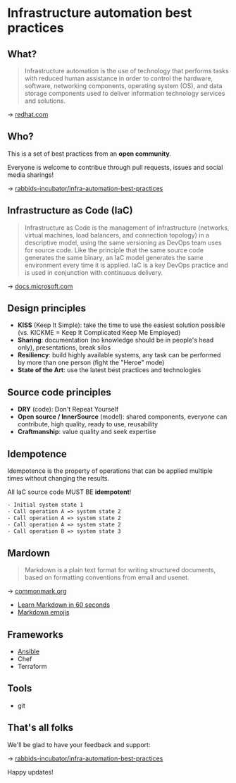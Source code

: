<!--
theme: gaia
class:
 - invert
headingDivider: 2 
paginate: true
-->

<!--
_class:
 - lead
 - invert
-->

# Infrastructure automation best practices

## What?

> Infrastructure automation is the use of technology that performs tasks with reduced human assistance in order to control the hardware, software, networking components, operating system (OS), and data storage components used to deliver information technology services and solutions.

→ [redhat.com](https://www.redhat.com/en/topics/automation/what-is-infrastructure-automation)

## Who?

This is a set of best practices from an **open community**.

Everyone is welcome to contribue through pull requests, issues and social media sharings!

→ [rabbids-incubator/infra-automation-best-practices](https://github.com/rabbids-incubator/infra-automation-best-practices)

## Infrastructure as Code (IaC)

> Infrastructure as Code is the management of infrastructure (networks, virtual machines, load balancers, and connection topology) in a descriptive model, using the same versioning as DevOps team uses for source code. Like the principle that the same source code generates the same binary, an IaC model generates the same environment every time it is applied. IaC is a key DevOps practice and is used in conjunction with continuous delivery.

→ [docs.microsoft.com](https://docs.microsoft.com/en-us/devops/deliver/what-is-infrastructure-as-code)

## Design principles

* **KISS** (Keep It Simple): take the time to use the easiest solution possible (vs. KICKME = Keep It Complicated Keep Me Employed)
* **Sharing**: documentation (no knowledge should be in people's head only), presentations, break silos
* **Resiliency**: build highly available systems, any task can be performed by more than one person (fight the "Heroe" mode)
* **State of the Art**: use the latest best practices and technologies

## Source code principles

* **DRY** (code): Don't Repeat Yourself
* **Open source / InnerSource** (model): shared components, everyone can contribute, high quality, ready to use, reusability
* **Craftmanship**: value quality and seek expertise

## Idempotence

Idempotence is the property of operations that can be applied multiple times without changing the results.

All IaC source code MUST BE **idempotent**!

```txt
- Initial system state 1
- Call operation A => system state 2
- Call operation A => system state 2
- Call operation A => system state 2
- Call operation B => system state 3
```

## Mardown

> Markdown is a plain text format for writing structured documents, based on formatting conventions from email and usenet.

→ [commonmark.org](https://commonmark.org/)

* [Learn Markdown in 60 seconds](https://commonmark.org/help/)
* [Markdown emojis](https://github.com/markdown-templates/markdown-emojis)

## Frameworks

* [Ansible](./ansible.html)
* Chef
* Terraform

## Tools

* git

## That's all folks

We'll be glad to have your feedback and support:

→ [rabbids-incubator/infra-automation-best-practices](https://github.com/rabbids-incubator/infra-automation-best-practices)

Happy updates!
